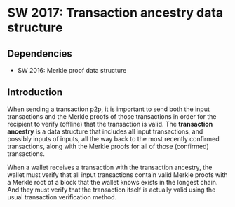 SW 2017: Transaction ancestry data structure
===========================================

Dependencies
------------

* SW 2016: Merkle proof data structure

Introduction
------------

When sending a transaction p2p, it is important to send both the input
transactions and the Merkle proofs of those transactions in order for the
recipient to verify (offline) that the transaction is valid. The **transaction
ancestry** is a data structure that includes all input transactions, and
possibly inputs of inputs, all the way back to the most recently confirmed
transactions, along with the Merkle proofs for all of those (confirmed)
transactions.

When a wallet receives a transaction with the transaction ancestry, the wallet
must verify that all input transactions contain valid Merkle proofs with a
Merkle root of a block that the wallet knows exists in the longest chain. And
they must verify that the transaction itself is actually valid using the usual
transaction verification method.